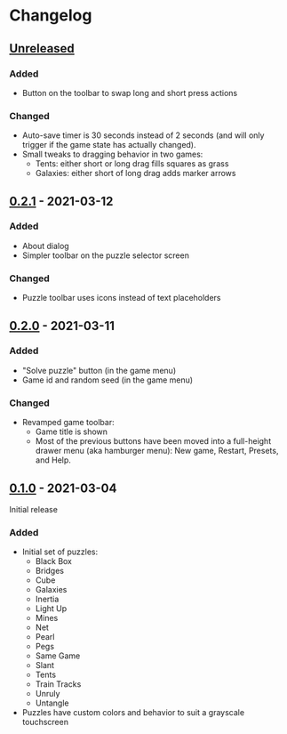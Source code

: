 # Changelog

## [Unreleased]

### Added

* Button on the toolbar to swap long and short press actions

### Changed

* Auto-save timer is 30 seconds instead of 2 seconds (and will only trigger if
  the game state has actually changed).
* Small tweaks to dragging behavior in two games:
  * Tents: either short or long drag fills squares as grass
  * Galaxies: either short of long drag adds marker arrows


## [0.2.1] - 2021-03-12

### Added

* About dialog
* Simpler toolbar on the puzzle selector screen

### Changed

* Puzzle toolbar uses icons instead of text placeholders


## [0.2.0] - 2021-03-11

### Added

* "Solve puzzle" button (in the game menu)
* Game id and random seed (in the game menu)

### Changed

* Revamped game toolbar:
  * Game title is shown
  * Most of the previous buttons have been moved into a full-height drawer menu
    (aka hamburger menu): New game, Restart, Presets, and Help.


## [0.1.0] - 2021-03-04

Initial release

### Added

* Initial set of puzzles:
  * Black Box
  * Bridges
  * Cube
  * Galaxies
  * Inertia
  * Light Up
  * Mines
  * Net
  * Pearl
  * Pegs
  * Same Game
  * Slant
  * Tents
  * Train Tracks
  * Unruly
  * Untangle
* Puzzles have custom colors and behavior to suit a grayscale touchscreen


[Unreleased]: https://github.com/mrichards42/remarkable_puzzles/compare/v0.2.1...HEAD
[0.2.1]: https://github.com/mrichards42/remarkable_puzzles/releases/tag/v0.2.1
[0.2.0]: https://github.com/mrichards42/remarkable_puzzles/releases/tag/v0.2.0
[0.1.0]: https://github.com/mrichards42/remarkable_puzzles/releases/tag/v0.1.0
